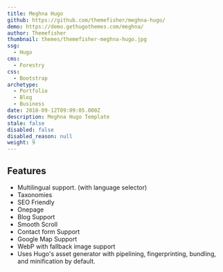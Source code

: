 ```yaml
---
title: Meghna Hugo
github: https://github.com/themefisher/meghna-hugo/
demo: https://demo.gethugothemes.com/meghna/
author: Themefisher
thumbnail: themes/themefisher-meghna-hugo.jpg
ssg:
  - Hugo
cms:
  - Forestry
css:
  - Bootstrap
archetype:
  - Portfolio
  - Blog
  - Business
date: 2018-09-12T09:09:05.000Z
description: Meghna Hugo Template
stale: false
disabled: false
disabled_reason: null
weight: 9
---
```


## Features
* Multilingual support. (with language selector)
* Taxonomies
* SEO Friendly
* Onepage
* Blog Support
* Smooth Scroll
* Contact form Support
* Google Map Support
* WebP with fallback image support
* Uses Hugo's asset generator with pipelining, fingerprinting, bundling, and minification by default.